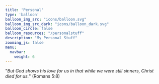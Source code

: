 ```yaml
---
title: 'Personal'
type: 'balloon'
balloon_img_src: "icons/balloon.svg"
balloon_img_src_dark: "icons/balloon_dark.svg"
balloon_circle: false
balloon_resources: "/personalstuff"
description: "My Personal Stuff"
zooming_js: false
menu:
  navbar:
    weight: 6
---
```


"_But God shows his love for us in that while we were still sinners, Christ died for us._" (Romans 5:8)

